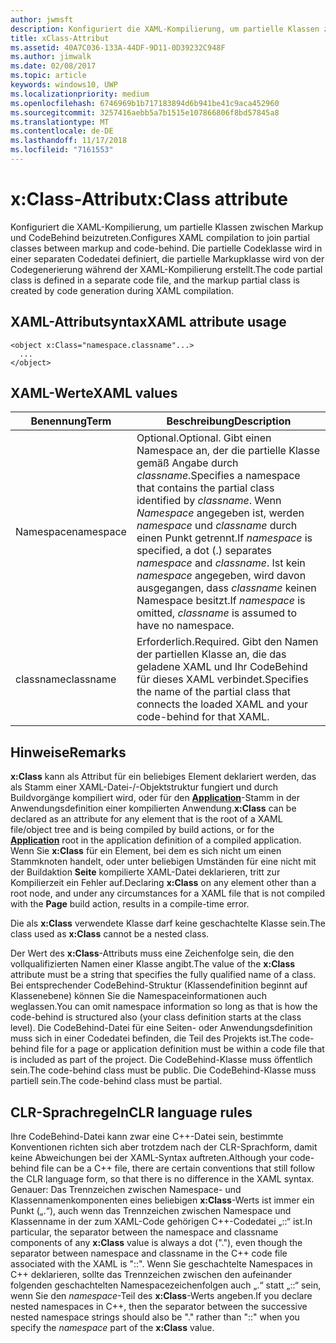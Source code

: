```yaml
---
author: jwmsft
description: Konfiguriert die XAML-Kompilierung, um partielle Klassen zwischen Markup und CodeBehind zu verknüpfen. Die partielle Codeklasse wird in einer separaten Codedatei definiert, die partielle Markupklasse wird von der Codegenerierung während der XAML-Kompilierung erstellt.
title: xClass-Attribut
ms.assetid: 40A7C036-133A-44DF-9D11-0D39232C948F
ms.author: jimwalk
ms.date: 02/08/2017
ms.topic: article
keywords: windows10, UWP
ms.localizationpriority: medium
ms.openlocfilehash: 6746969b1b717183894d6b941be41c9aca452960
ms.sourcegitcommit: 3257416aebb5a7b1515e107866806f8bd57845a8
ms.translationtype: MT
ms.contentlocale: de-DE
ms.lasthandoff: 11/17/2018
ms.locfileid: "7161553"
---
```

# <a name="xclass-attribute"></a><span data-ttu-id="bafcf-105">x:Class-Attribut</span><span class="sxs-lookup"><span data-stu-id="bafcf-105">x:Class attribute</span></span>


<span data-ttu-id="bafcf-106">Konfiguriert die XAML-Kompilierung, um partielle Klassen zwischen Markup und CodeBehind beizutreten.</span><span class="sxs-lookup"><span data-stu-id="bafcf-106">Configures XAML compilation to join partial classes between markup and code-behind.</span></span> <span data-ttu-id="bafcf-107">Die partielle Codeklasse wird in einer separaten Codedatei definiert, die partielle Markupklasse wird von der Codegenerierung während der XAML-Kompilierung erstellt.</span><span class="sxs-lookup"><span data-stu-id="bafcf-107">The code partial class is defined in a separate code file, and the markup partial class is created by code generation during XAML compilation.</span></span>

## <a name="xaml-attribute-usage"></a><span data-ttu-id="bafcf-108">XAML-Attributsyntax</span><span class="sxs-lookup"><span data-stu-id="bafcf-108">XAML attribute usage</span></span>


``` syntax
<object x:Class="namespace.classname"...>
  ...
</object>
```

## <a name="xaml-values"></a><span data-ttu-id="bafcf-109">XAML-Werte</span><span class="sxs-lookup"><span data-stu-id="bafcf-109">XAML values</span></span>

| <span data-ttu-id="bafcf-110">Benennung</span><span class="sxs-lookup"><span data-stu-id="bafcf-110">Term</span></span> | <span data-ttu-id="bafcf-111">Beschreibung</span><span class="sxs-lookup"><span data-stu-id="bafcf-111">Description</span></span> |
|------|-------------|
| <span data-ttu-id="bafcf-112">Namespace</span><span class="sxs-lookup"><span data-stu-id="bafcf-112">namespace</span></span> | <span data-ttu-id="bafcf-113">Optional.</span><span class="sxs-lookup"><span data-stu-id="bafcf-113">Optional.</span></span> <span data-ttu-id="bafcf-114">Gibt einen Namespace an, der die partielle Klasse gemäß Angabe durch _classname_.</span><span class="sxs-lookup"><span data-stu-id="bafcf-114">Specifies a namespace that contains the partial class identified by _classname_.</span></span> <span data-ttu-id="bafcf-115">Wenn _Namespace_ angegeben ist, werden _namespace_ und _classname_ durch einen Punkt getrennt.</span><span class="sxs-lookup"><span data-stu-id="bafcf-115">If _namespace_ is specified, a dot (.) separates _namespace_ and _classname_.</span></span> <span data-ttu-id="bafcf-116">Ist kein _namespace_ angegeben, wird davon ausgegangen, dass _classname_ keinen Namespace besitzt.</span><span class="sxs-lookup"><span data-stu-id="bafcf-116">If _namespace_ is omitted, _classname_ is assumed to have no namespace.</span></span> |
| <span data-ttu-id="bafcf-117">classname</span><span class="sxs-lookup"><span data-stu-id="bafcf-117">classname</span></span> | <span data-ttu-id="bafcf-118">Erforderlich.</span><span class="sxs-lookup"><span data-stu-id="bafcf-118">Required.</span></span> <span data-ttu-id="bafcf-119">Gibt den Namen der partiellen Klasse an, die das geladene XAML und Ihr CodeBehind für dieses XAML verbindet.</span><span class="sxs-lookup"><span data-stu-id="bafcf-119">Specifies the name of the partial class that connects the loaded XAML and your code-behind for that XAML.</span></span> | 

## <a name="remarks"></a><span data-ttu-id="bafcf-120">Hinweise</span><span class="sxs-lookup"><span data-stu-id="bafcf-120">Remarks</span></span>

<span data-ttu-id="bafcf-121">**x:Class** kann als Attribut für ein beliebiges Element deklariert werden, das als Stamm einer XAML-Datei-/-Objektstruktur fungiert und durch Buildvorgänge kompiliert wird, oder für den [**Application**](https://msdn.microsoft.com/library/windows/apps/br242324)-Stamm in der Anwendungsdefinition einer kompilierten Anwendung.</span><span class="sxs-lookup"><span data-stu-id="bafcf-121">**x:Class** can be declared as an attribute for any element that is the root of a XAML file/object tree and is being compiled by build actions, or for the [**Application**](https://msdn.microsoft.com/library/windows/apps/br242324) root in the application definition of a compiled application.</span></span> <span data-ttu-id="bafcf-122">Wenn Sie **x:Class** für ein Element, bei dem es sich nicht um einen Stammknoten handelt, oder unter beliebigen Umständen für eine nicht mit der Buildaktion **Seite** kompilierte XAML-Datei deklarieren, tritt zur Kompilierzeit ein Fehler auf.</span><span class="sxs-lookup"><span data-stu-id="bafcf-122">Declaring **x:Class** on any element other than a root node, and under any circumstances for a XAML file that is not compiled with the **Page** build action, results in a compile-time error.</span></span>

<span data-ttu-id="bafcf-123">Die als **x:Class** verwendete Klasse darf keine geschachtelte Klasse sein.</span><span class="sxs-lookup"><span data-stu-id="bafcf-123">The class used as **x:Class** cannot be a nested class.</span></span>

<span data-ttu-id="bafcf-124">Der Wert des **x:Class**-Attributs muss eine Zeichenfolge sein, die den vollqualifizierten Namen einer Klasse angibt.</span><span class="sxs-lookup"><span data-stu-id="bafcf-124">The value of the **x:Class** attribute must be a string that specifies the fully qualified name of a class.</span></span> <span data-ttu-id="bafcf-125">Bei entsprechender CodeBehind-Struktur (Klassendefinition beginnt auf Klassenebene) können Sie die Namespaceinformationen auch weglassen.</span><span class="sxs-lookup"><span data-stu-id="bafcf-125">You can omit namespace information so long as that is how the code-behind is structured also (your class definition starts at the class level).</span></span> <span data-ttu-id="bafcf-126">Die CodeBehind-Datei für eine Seiten- oder Anwendungsdefinition muss sich in einer Codedatei befinden, die Teil des Projekts ist.</span><span class="sxs-lookup"><span data-stu-id="bafcf-126">The code-behind file for a page or application definition must be within a code file that is included as part of the project.</span></span> <span data-ttu-id="bafcf-127">Die CodeBehind-Klasse muss öffentlich sein.</span><span class="sxs-lookup"><span data-stu-id="bafcf-127">The code-behind class must be public.</span></span> <span data-ttu-id="bafcf-128">Die CodeBehind-Klasse muss partiell sein.</span><span class="sxs-lookup"><span data-stu-id="bafcf-128">The code-behind class must be partial.</span></span>

## <a name="clr-language-rules"></a><span data-ttu-id="bafcf-129">CLR-Sprachregeln</span><span class="sxs-lookup"><span data-stu-id="bafcf-129">CLR language rules</span></span>

<span data-ttu-id="bafcf-130">Ihre CodeBehind-Datei kann zwar eine C++-Datei sein, bestimmte Konventionen richten sich aber trotzdem nach der CLR-Sprachform, damit keine Abweichungen bei der XAML-Syntax auftreten.</span><span class="sxs-lookup"><span data-stu-id="bafcf-130">Although your code-behind file can be a C++ file, there are certain conventions that still follow the CLR language form, so that there is no difference in the XAML syntax.</span></span> <span data-ttu-id="bafcf-131">Genauer: Das Trennzeichen zwischen Namespace- und Klassennamenkomponenten eines beliebigen **x:Class**-Werts ist immer ein Punkt („.“), auch wenn das Trennzeichen zwischen Namespace und Klassenname in der zum XAML-Code gehörigen C++-Codedatei „::“ ist.</span><span class="sxs-lookup"><span data-stu-id="bafcf-131">In particular, the separator between the namespace and classname components of any **x:Class** value is always a dot ("."), even though the separator between namespace and classname in the C++ code file associated with the XAML is "::".</span></span> <span data-ttu-id="bafcf-132">Wenn Sie geschachtelte Namespaces in C++ deklarieren, sollte das Trennzeichen zwischen den aufeinander folgenden geschachtelten Namespacezeichenfolgen auch „.“ statt „::“ sein, wenn Sie den *namespace*-Teil des **x:Class**-Werts angeben.</span><span class="sxs-lookup"><span data-stu-id="bafcf-132">If you declare nested namespaces in C++, then the separator between the successive nested namespace strings should also be "." rather than "::" when you specify the *namespace* part of the **x:Class** value.</span></span>

